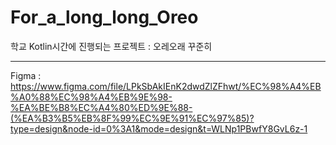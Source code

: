 # For_a_long_long_Oreo
학교 Kotlin시간에 진행되는 프로젝트 : 오레오래 꾸준히
***
Figma : https://www.figma.com/file/LPkSbAkIEnK2dwdZlZFhwt/%EC%98%A4%EB%A0%88%EC%98%A4%EB%9E%98-%EA%BE%B8%EC%A4%80%ED%9E%88-(%EA%B3%B5%EB%8F%99%EC%9E%91%EC%97%85)?type=design&node-id=0%3A1&mode=design&t=WLNp1PBwfY8GvL6z-1
